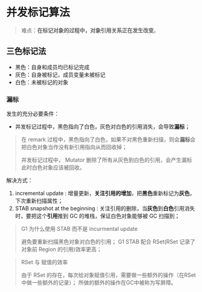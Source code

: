 # 并发标记算法

> 难点：**在标记对象的过程中，对象引用关系正在发生改变**。

## 三色标记法

* 黑色：自身和成员均已标记完成
* 灰色：自身被标记，成员变量未被标记
* 白色：未被标记的对象

### 漏标

发生的充分必要条件：

* 并发标记过程中，黑色指向了白色，灰色对白色的引用消失，会导致**漏标**；

> 在 remark 过程中，黑色指向了白色，如果不对黑色重新扫描，则会**漏标**会把白色对象当作没有新引用指向从而回收掉；
>
> 并发标记过程中， Mutator 删除了所有从灰色到白色的引用，会产生漏标此时白色对象应该被回收。

解决方式：
1. incremental update : 增量更新，**关注引用的增加**，把**黑色**重新标记为**灰色**，下次重新扫描属性；
2. STAB snapshot at the beginning : 关注引用的删除，当**灰色**到**白色**引用消失时，要把这个**引用**推到 GC 的堆栈，保证白色对象能够被 GC 扫描到；

> G1 为什么使用 STAB 而不是 incurmental update
> 
> 避免要重新扫描黑色对象对白色的引用；
> G1 STAB 配合 RSet(RSet 记录了对象前 Region 的引用)效率更高；

> RSet 与 赋值的效率
> 
> 由于 RSet 的存在，每次给对象赋值引用，需要做一些额外的操作（在RSet中做一些额外的记录）；
> 所做的额外的操作在GC中被称为写屏障。


